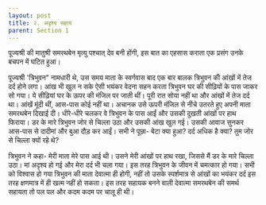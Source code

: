 ```yaml
---
layout: post
title: २. अदृश्य सहाय
parent: Section 1
---
```


पूज्यश्री की मातुश्री समरथबेन मृत्यु पश्चात्‌ देव बनी होंगी, इस बात का एहसास कराता एक प्रसंग उनके बचपन में घटित हुआ।

पूज्यश्री 'त्रिभुवन” नामधारी थे, उस समय माता के स्वर्गवास बाद एक बार बालक त्रिभुवन की आंखों में तेज दर्द होने लगा। आंख भी खुल न सके ऐसी भयंकर वेदना सहन करता त्रिभुवन घर की सीढ़ियों के पास जाकर सो गया। ये सीढ़ियां घर के ऊपर की मंजिल पर जाती थीं। पूरी रात सोया नहीं था और आंखों में तेज दर्द था। आंखें मूंदी थीं, आस-पास कोई नहीं था। अचानक उसे ऊपरी मंजिल से नीचे उतरते हुए अपनी माता समरथबेन दिखाई दी। धीरे-धीरे चलकर वे त्रिभुवन के पास आईं और उसकी दुखती आंखों पर हाथ फिराया। डर के मारे त्रिभुवन जोर से चिल्‍ला उठा और उसकी आंख खुल गई। उसकी आवाज सुनकर आस-पास से दादीमां और बुआ दौड़ कर आईं। सभी ने पूछा- बेटा क्या हुआ? दर्द अधिक है क्या? तुम जोर से चिल्ला क्यों रहे थे?

त्रिभुवन ने कहा- मेरी माता मेरे पास आई थी। उसने मेरी आंखों पर हाथ रखा, जिससे मैं डर के मारे चिल्ला उठा। मां अदृश्य हो गई और मेरा दर्द भी चला गया। इस तरह त्रिभुवन के जीवन में चमत्कार हो गया। सभी को विश्वास हो गया त्रिभुवन की माता देवात्मा ही होगी, नहीं तो उसके स्पर्शमात्र से आंखों का भयंकर दर्द इस तरह क्षणमात्र में ही खत्म नहीं हो सकता। इस तरह सहायक बनने वाली देवात्मा समरथबेन की समर्थ सहायता तो पल पल और कदम कदम पर चालू ही थी।